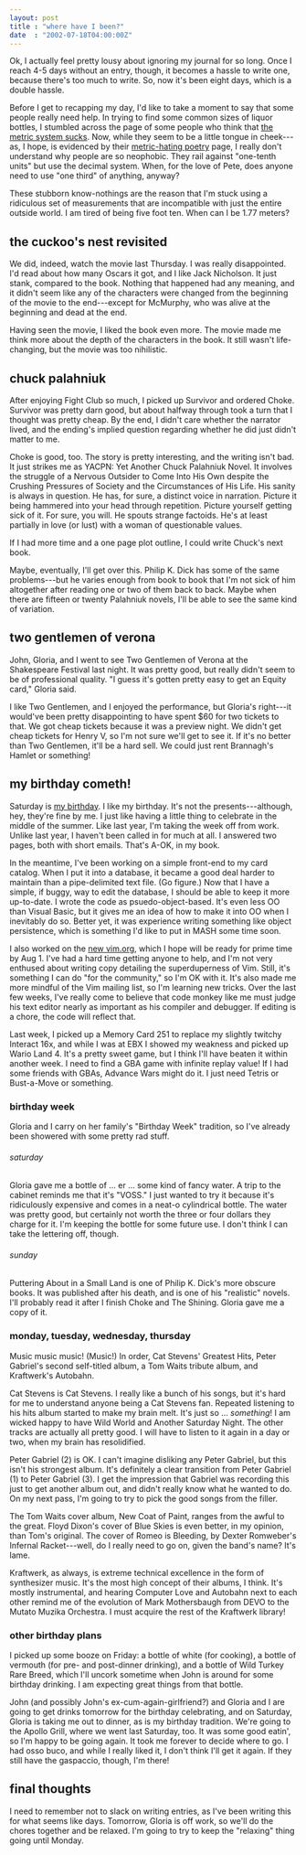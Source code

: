 ```yaml
---
layout: post
title : "where have I been?"
date  : "2002-07-18T04:00:00Z"
---
```

Ok, I actually feel pretty lousy about ignoring my journal for so long.  Once I reach 4-5 days without an entry, though, it becomes a hassle to write one, because there's too much to write.  So, now it's been eight days, which is a double hassle. 

Before I get to recapping my day, I'd like to take a moment to say that some people really need help.  In trying to find some common sizes of liquor bottles, I stumbled across the page of some people who think that <a href='http://www.metricsucks.com/'>the metric system sucks</a>.  Now, while they seem to be a little tongue in cheek---as, I hope, is evidenced by their <a href='http://www.metricsucks.com/ramblings.html'>metric-hating poetry</a> page, I really don't understand why people are so neophobic.  They rail against "one-tenth units" but use the decimal system.  When, for the love of Pete, does anyone need to use "one third" of anything, anyway?

These stubborn know-nothings are the reason that I'm stuck using a ridiculous set of measurements that are incompatible with just the entire outside world. I am tired of being five foot ten.  When can I be 1.77 meters?

## the cuckoo's nest revisited

We did, indeed, watch the movie last Thursday.  I was really disappointed.  I'd read about how many Oscars it got, and I like Jack Nicholson.  It just stank, compared to the book.  Nothing that happened had any meaning, and it didn't seem like any of the characters were changed from the beginning of the movie to the end---except for McMurphy, who was alive at the beginning and dead at the end.

Having seen the movie, I liked the book even more.  The movie made me think more about the depth of the characters in the book.  It still wasn't life-changing, but the movie was too nihilistic.

## chuck palahniuk

After enjoying Fight Club so much, I picked up Survivor and ordered Choke. Survivor was pretty darn good, but about halfway through took a turn that I thought was pretty cheap.  By the end, I didn't care whether the narrator lived, and the ending's implied question regarding whether he did just didn't matter to me.

Choke is good, too.  The story is pretty interesting, and the writing isn't bad.  It just strikes me as YACPN:  Yet Another Chuck Palahniuk Novel.  It involves the struggle of a Nervous Outsider to Come Into His Own despite the Crushing Pressures of Society and the Circumstances of His Life.  His sanity is always in question.  He has, for sure, a distinct voice in narration.  Picture it being hammered into your head through repetition.  Picture yourself getting sick of it.  For sure, you will.  He spouts strange factoids.  He's at least partially in love (or lust) with a woman of questionable values.

If I had more time and a one page plot outline, I could write Chuck's next book.

Maybe, eventually, I'll get over this.  Philip K. Dick has some of the same problems---but he varies enough from book to book that I'm not sick of him altogether after reading one or two of them back to back.  Maybe when there are fifteen or twenty Palahniuk novels, I'll be able to see the same kind of variation.

## two gentlemen of verona

John, Gloria, and I went to see Two Gentlemen of Verona at the Shakespeare Festival last night.  It was pretty good, but really didn't seem to be of professional quality.  "I guess it's gotten pretty easy to get an Equity card," Gloria said.  

I like Two Gentlemen, and I enjoyed the performance, but Gloria's right---it would've been pretty disappointing to have spent $60 for two tickets to that. We got cheap tickets because it was a preview night.  We didn't get cheap tickets for Henry V, so I'm not sure we'll get to see it.  If it's no better than Two Gentlemen, it'll be a hard sell.  We could just rent Brannagh's Hamlet or something!

## my birthday cometh!

Saturday is <a href='/countdown/'>my birthday</a>.  I like my birthday.  It's not the presents---although, hey, they're fine by me.  I just like having a little thing to celebrate in the middle of the summer.  Like last year, I'm taking the week off from work.  Unlike last year, I haven't been called in for much at all.  I answered two pages, both with short emails.  That's A-OK, in my book.

In the meantime, I've been working on a simple front-end to my card catalog. When I put it into a database, it became a good deal harder to maintain than a pipe-delimited text file.  (Go figure.)  Now that I have a simple, if buggy, way to edit the database, I should be able to keep it more up-to-date.  I wrote the code as psuedo-object-based.  It's even less OO than Visual Basic, but it gives me an idea of how to make it into OO when I inevitably do so.  Better yet, it was experience writing something like object persistence, which is something I'd like to put in MASH some time soon.

I also worked on the <a href='/projects/vim.org/'>new vim.org</a>, which I hope will be ready for prime time by Aug 1.  I've had a hard time getting anyone to help, and I'm not very enthused about writing copy detailing the superduperness of Vim.  Still, it's something I can do "for the community," so I'm OK with it. It's also made me more mindful of the Vim mailing list, so I'm learning new tricks.  Over the last few weeks, I've really come to believe that code monkey like me must judge his text editor nearly as important as his compiler and debugger.  If editing is a chore, the code will reflect that.

Last week, I picked up a Memory Card 251 to replace my slightly twitchy Interact 16x, and while I was at EBX I showed my weakness and picked up Wario Land 4.  It's a pretty sweet game, but I think I'll have beaten it within another week.  I need to find a GBA game with infinite replay value!  If I had some friends with GBAs, Advance Wars might do it.  I just need Tetris or Bust-a-Move or something.

### birthday week

Gloria and I carry on her family's "Birthday Week" tradition, so I've already been showered with some pretty rad stuff.<h6>saturday</h6>Gloria gave me a bottle of ... er ... some kind of fancy water.  A trip to the cabinet reminds me that it's "VOSS."  I just wanted to try it because it's  ridiculously expensive and comes in a neat-o cylindrical bottle.  The water was pretty good, but certainly not worth the three or four dollars they charge for it.  I'm keeping the bottle for some future use.  I don't think I can take the lettering off, though.<h6>sunday</h6>Puttering About in a Small Land is one of Philip K. Dick's more obscure books. It was published after his death, and is one of his "realistic" novels.  I'll probably read it after I finish Choke and The Shining.  Gloria gave me a copy of it.

### monday, tuesday, wednesday, thursday

Music music music!  (Music!)  In order, Cat Stevens' Greatest Hits, Peter Gabriel's second self-titled album, a Tom Waits tribute album, and Kraftwerk's Autobahn.

Cat Stevens is Cat Stevens.  I really like a bunch of his songs, but it's hard for me to understand anyone being a Cat Stevens fan.  Repeated listening to his hits album started to make my brain melt.  It's just so ... <em>something</em>! I am wicked happy to have Wild World and Another Saturday Night.  The other tracks are actually all pretty good.  I will have to listen to it again in a day or two, when my brain has resolidified.

Peter Gabriel (2) is OK.  I can't imagine disliking any Peter Gabriel, but  this isn't his strongest album.  It's definitely a clear transition from Peter Gabriel (1) to Peter Gabriel (3).  I get the impression that Gabriel was recording this just to get another album out, and didn't really know what he wanted to do.  On my next pass, I'm going to try to pick the good songs from the filler.

The Tom Waits cover album, New Coat of Paint, ranges from the awful to the great.  Floyd Dixon's cover of Blue Skies is even better, in my opinion, than Tom's original.  The cover of Romeo is Bleeding, by Dexter Romweber's Infernal Racket---well, do I really need to go on, given the band's name?  It's lame.

Kraftwerk, as always, is extreme technical excellence in the form of synthesizer music.  It's the most high concept of their albums, I think.  It's mostly instrumental, and hearing Computer Love and Autobahn next to each other remind me of the evolution of Mark Mothersbaugh from DEVO to the Mutato Muzika Orchestra.  I must acquire the rest of the Kraftwerk library!

### other birthday plans

I picked up some booze on Friday:  a bottle of white (for cooking), a bottle of vermouth (for pre- and post-dinner drinking), and a bottle of Wild Turkey Rare Breed, which I'll uncork sometime when John is around for some birthday drinking.  I am expecting great things from that bottle.

John (and possibly John's ex-cum-again-girlfriend?) and Gloria and I are going to get drinks tomorrow for the birthday celebrating, and on Saturday, Gloria is taking me out to dinner, as is my birthday tradition.  We're going to the Apollo Grill, where we went last Saturday, too.  It was some good eatin', so I'm happy to be going again.  It took me forever to decide where to go.  I had osso buco, and while I really liked it, I don't think I'll get it again.  If they still have the gaspaccio, though, I'm there!

## final thoughts

I need to remember not to slack on writing entries, as I've been writing this for what seems like days.  Tomorrow, Gloria is off work, so we'll do the chores together and be relaxed.  I'm going to try to keep the "relaxing" thing going until Monday.

